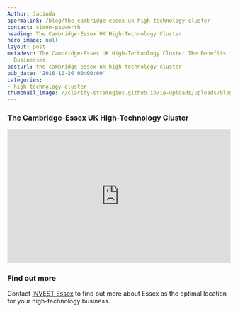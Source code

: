 ```yaml
---
Author: Jacinda
apermalink: /blog/the-cambridge-essex-uk-high-technology-cluster
contact: simon-papworth
heading: The Cambridge-Essex UK High-Technology Cluster
hero_image: null
layout: post
metadesc: The Cambridge-Essex UK High-Technology Cluster The Benefits for High-Technology
  Businesses
posturl: the-cambridge-essex-uk-high-technology-cluster
pub_date: '2016-10-26 00:00:00'
categories:
- high-technology-cluster
thumbnail_image: //clarity-strategies.github.io/ie-uploads/uploads/blog/EIP3_160PX_TH.jpg
---
```


<div><h3 style='text-align: left;'>The Cambridge-Essex UK High-Technology Cluster</h3></div><div style='height: 0; overflow: hidden; padding-bottom: 60%; position: relative;'><iframe allowfullscreen='true' frameborder='0' height='500' mozallowfullscreen='true' src='https://docs.google.com/presentation/d/1AID6C9xqyjd-cN7PbWYP05tUtCg9CAAolX1tAhDF4Kw/embed?start=true&amp;loop=true&amp;delayms=13000' style='height: 100%; left: 0; padding-left: 0%; position: absolute; top: 0; width: 100%;' webkitallowfullscreen='true' width='850'></iframe></div><h3>Find out more</h3><p>Contact <a href='../index.html' target='_blank'>INVEST Essex</a> to find out more about Essex as the optimal location for your high-technology business.</p>